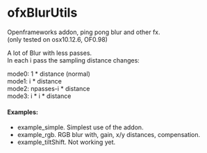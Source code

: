 # ofxBlurUtils
Openframeworks addon, 
ping pong blur and other fx.  
(only tested on osx10.12.6, OF0.98)

A lot of Blur with less passes.  
In each i pass the sampling distance changes:

mode0: 1           * distance  (normal)  
mode1: i           * distance  
mode2: npasses-i   * distance  
mode3: i * i       * distance


#### Examples:

* example_simple.
Simplest use of the addon.
* example_rgb.
RGB blur with, gain, x/y distances, compensation.
* example_tiltShift.
Not working yet.


